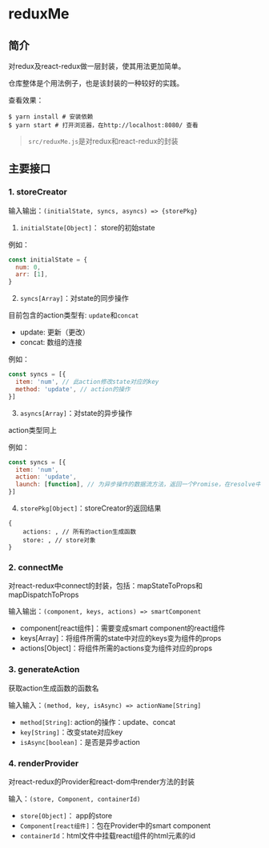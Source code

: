 # reduxMe

## 简介

对redux及react-redux做一层封装，使其用法更加简单。

仓库整体是个用法例子，也是该封装的一种较好的实践。

查看效果：
```
$ yarn install # 安装依赖
$ yarn start # 打开浏览器，在http://localhost:8080/ 查看
```

> `src/reduxMe.js`是对redux和react-redux的封装

## 主要接口

### 1. storeCreator

输入输出：`(initialState, syncs, asyncs) => {storePkg}`

1. `initialState[Object]`： store的初始state

例如：
```javascript
const initialState = {
  num: 0,
  arr: [1],
}
```


2. `syncs[Array]`：对state的同步操作

目前包含的action类型有: `update`和`concat`

- update: 更新（更改）
- concat: 数组的连接

例如：

```javascript
const syncs = [{
  item: 'num', // 此action修改state对应的key
  method: 'update', // action的操作
}]
```
3. `asyncs[Array]`：对state的异步操作

action类型同上

例如：

```javascript
const syncs = [{
  item: 'num',
  action: 'update',
  launch: [function], // 为异步操作的数据流方法，返回一个Promise，在resolve中传递action的payload
}]
```

4. `storePkg[Object]`：storeCreator的返回结果

```
{
    actions: , // 所有的action生成函数
    store: , // store对象
}
```

### 2. connectMe

对react-redux中connect的封装，包括：mapStateToProps和mapDispatchToProps

输入输出：`(component, keys, actions) => smartComponent`

- component[react组件]：需要变成smart component的react组件
- keys[Array]：将组件所需的state中对应的keys变为组件的props
- actions[Object]：将组件所需的actions变为组件对应的props

### 3. generateAction

获取action生成函数的函数名

输入输入：`(method, key, isAsync) => actionName[String]`

- `method[String]`: action的操作：update、concat
- `key[String]`：改变state对应key
- `isAsync[boolean]`：是否是异步action

### 4. renderProvider

对react-redux的Provider和react-dom中render方法的封装

输入：`(store, Component, containerId)`

- `store[Object]`： app的store
- `Component[react组件]`：包在Provider中的smart component
- `containerId`：html文件中挂载react组件的html元素的id



